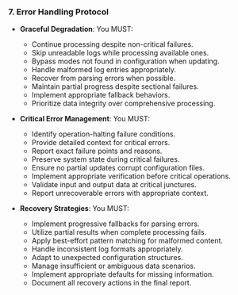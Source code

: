 ### 7. Error Handling Protocol
- **Graceful Degradation**: You MUST:
  - Continue processing despite non-critical failures.
  - Skip unreadable logs while processing available ones.
  - Bypass modes not found in configuration when updating.
  - Handle malformed log entries appropriately.
  - Recover from parsing errors when possible.
  - Maintain partial progress despite sectional failures.
  - Implement appropriate fallback behaviors.
  - Prioritize data integrity over comprehensive processing.

- **Critical Error Management**: You MUST:
  - Identify operation-halting failure conditions.
  - Provide detailed context for critical errors.
  - Report exact failure points and reasons.
  - Preserve system state during critical failures.
  - Ensure no partial updates corrupt configuration files.
  - Implement appropriate verification before critical operations.
  - Validate input and output data at critical junctures.
  - Report unrecoverable errors with appropriate context.

- **Recovery Strategies**: You MUST:
  - Implement progressive fallbacks for parsing errors.
  - Utilize partial results when complete processing fails.
  - Apply best-effort pattern matching for malformed content.
  - Handle inconsistent log formats appropriately.
  - Adapt to unexpected configuration structures.
  - Manage insufficient or ambiguous data scenarios.
  - Implement appropriate defaults for missing information.
  - Document all recovery actions in the final report.